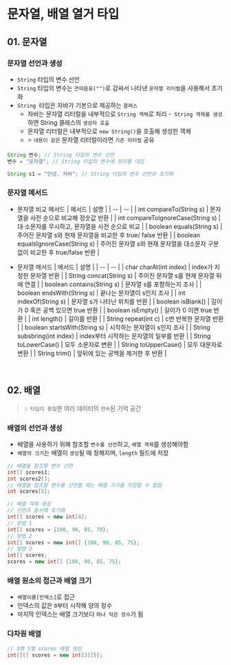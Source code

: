 # 문자열, 배열 열거 타입

## 01. 문자열

### 문자열 선언과 생성

- `String` 타입의 변수 선언
- `String` 타입의 변수는 `큰따옴표("")`로 감싸서 나타낸 `문자열 리터럴`을 사용해서 초기화
- `String `타입은 자바가 기본으로 제공하는 `클래스`
  - 자바는 문자열 리터럴을 내부적으로 `String 객체`로 처리
  -` String 객체를 생성`하면 String 클래스의 `생성자 호출`
  - 문자열 리터럴은 내부적으로 `new String()`을 호출해 생성한 객체
  - ⭐ `내용이 같은` 문자열 리터럴이라면 `기존 리터럴` 공유


```java
String 변수; // String 타입의 변수 선언
변수 = "문자열"; // String 타입의 변수에 문자열 대입

String s1 = "안녕, 자바"; // String 타입의 변수 선언과 초기화
```

### 문자열 메서드

- 문자열 비교 메서드
  | 메서드 | 설명 |
  | -- | -- |
  | int compareTo(String s) | 문자열을 사전 순으로 비교해 정숫값 반환 |
  | int compareTolgnoreCase(String s) | 대·소문자를 무시하고, 문자열을 사전 순으로 비교 |
  | boolean equals(String s) | 주어진 문자열 s와 현재 문자열을 비교한 후 true/ false 반환 |
  | boolean equalsIgnoreCase(String s) | 주어진 문자열 s와 현재 문자열을 대소문자 구분 없이 비교한 후 true/false 반환 |

- 문자열 메서드
  | 메서드 | 설명 |
  | -- | -- |
  | char charAt(int index) | index가 지정한 문자열 반환 |
  | String concat(String s) | 주어진 문자열 s를 현재 문자열 뒤에 연결 |
  | boolean contains(String s) | 문자열 s를 포함하는지 조사 |
  | boolean endsWith(String s) | 끝나는 문자열이 s인지 조사 |
  | int indexOf(String s) | 문자열 s가 나타난 위치를 반환 |
  | boolean isBlank() | 길이가 0 혹은 공백 있으면 true 반환 |
  | boolean isEmpty() | 길이가 0 이면 true 반환 |
  | int length() | 길이를 반환 |
  | String repeat(int c) | c번 반복한 문자열 반환 |
  | boolean startsWith(String s) | 시작하는 문자열이 s인지 조사 |
  | String subsbring(int index) | index부터 시작하는 문자열의 일부를 반환 |
  | String toLowerCase() | 모두 소문자로 변환 |
  | String toUpperCase() | 모두 대문자로 변환 |
  | String trim() | 앞뒤에 있는 공백을 제거한 후 반환 |

<br />

## 02. 배열 

> 💡 `타입이 동일`한 여러 데이터의 `연속`된 기억 공간

### 배열의 선언과 생성

- 배열을 사용하기 위해 참조할 `변수를 선언`하고, `배열 객체`를 생성해야함
- `배열의 크기`는 배열이 `생성`될 때 정해지며, `length` 필드에 저장

```java
// 배열을 참조할 변수 선언
int[] scores1; 
int scores2[];
// 배열을 참조할 변수를 선언할 때는 배열 크기를 지정할 수 없음
int scores[5]; 

// 배열 객체 생성
// 선언과 동시에 초기화
int[] scores = new int[4];
// 방법 1
int[] scores = {100, 90, 85, 70};
// 방법 2
int[] scores = new int[] {100, 90, 85, 75};
// 방법 3
int[] scores;
scores = new int[] {100, 90, 85, 75};
```

### 배열 원소의 접근과 배열 크기

- `배열이름[인덱스]`로 접근
- 인덱스의 값은 `0`부터 시작해 양의 정수
- 마지막 인덱스는 배열 크기보다 `하나 작은 정수`가 됨

### 다차원 배열

```java
// 3행 5열 scores 배열 생성
int[][] scores = new int[3][5];
```